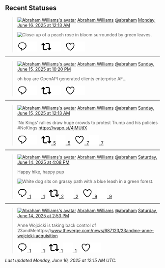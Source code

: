 ## Recent Statuses

> <a href="https://indieweb.social/@abraham"><img alt="Abraham Williams's avatar" src="https://cdn.masto.host/indiewebsocial/accounts/avatars/109/292/540/382/343/163/original/d00f2e03ce9c85b1.jpg" height="24" width="24" ></a> [Abraham Williams](https://indieweb.social/@abraham) [@abraham](https://indieweb.social/@abraham) [Monday, June 16, 2025 at 12:13 AM](https://indieweb.social/@abraham/114690151464206918)
>
> 
>
> ![Close-up of a peach rose in bloom surrounded by green leaves.](https://cdn.masto.host/indiewebsocial/media_attachments/files/114/690/151/335/389/838/original/1a48cd211abaef78.jpg)
>
> [![Reply](./images/reply_light.svg#gh-light-mode-only "Reply")](https://indieweb.social/@abraham/114690151464206918#gh-light-mode-only)[![Reply](./images/reply.svg#gh-dark-mode-only "Reply")](https://indieweb.social/@abraham/114690151464206918#gh-dark-mode-only)&emsp;[![Boost](./images/retweet_light.svg#gh-light-mode-only "Boost")](https://indieweb.social/@abraham/114690151464206918#gh-light-mode-only)[![Boost](./images/retweet.svg#gh-dark-mode-only "Boost")](https://indieweb.social/@abraham/114690151464206918#gh-dark-mode-only)&emsp;[![Favorite](./images/like_light.svg#gh-light-mode-only "Favorite")](https://indieweb.social/@abraham/114690151464206918#gh-light-mode-only)[![Favorite](./images/like.svg#gh-dark-mode-only "Favorite")](https://indieweb.social/@abraham/114690151464206918#gh-dark-mode-only)


---

> <a href="https://indieweb.social/@abraham"><img alt="Abraham Williams's avatar" src="https://cdn.masto.host/indiewebsocial/accounts/avatars/109/292/540/382/343/163/original/d00f2e03ce9c85b1.jpg" height="24" width="24" ></a> [Abraham Williams](https://indieweb.social/@abraham) [@abraham](https://indieweb.social/@abraham) [Sunday, June 15, 2025 at 10:20 PM](https://indieweb.social/@abraham/114689707341524732)
>
> oh boy are OpenAPI generated clients enterprise AF...
>
> [![Reply](./images/reply_light.svg#gh-light-mode-only "Reply")](https://indieweb.social/@abraham/114689707341524732#gh-light-mode-only)[![Reply](./images/reply.svg#gh-dark-mode-only "Reply")](https://indieweb.social/@abraham/114689707341524732#gh-dark-mode-only)&emsp;[![Boost](./images/retweet_light.svg#gh-light-mode-only "Boost")](https://indieweb.social/@abraham/114689707341524732#gh-light-mode-only)[![Boost](./images/retweet.svg#gh-dark-mode-only "Boost")](https://indieweb.social/@abraham/114689707341524732#gh-dark-mode-only)&emsp;[![Favorite](./images/like_light.svg#gh-light-mode-only "Favorite")](https://indieweb.social/@abraham/114689707341524732#gh-light-mode-only)[![Favorite](./images/like.svg#gh-dark-mode-only "Favorite")](https://indieweb.social/@abraham/114689707341524732#gh-dark-mode-only)


---

> <a href="https://indieweb.social/@abraham"><img alt="Abraham Williams's avatar" src="https://cdn.masto.host/indiewebsocial/accounts/avatars/109/292/540/382/343/163/original/d00f2e03ce9c85b1.jpg" height="24" width="24" ></a> [Abraham Williams](https://indieweb.social/@abraham) [@abraham](https://indieweb.social/@abraham) [Sunday, June 15, 2025 at 12:13 AM](https://indieweb.social/@abraham/114684486719647965)
>
> ‘No Kings’ rallies draw huge crowds to protest Trump and his policies #NoKings https://wapo.st/4jMUtIX
>
> [![Reply](./images/reply_light.svg#gh-light-mode-only "Reply")](https://indieweb.social/@abraham/114684486719647965#gh-light-mode-only)[![Reply](./images/reply.svg#gh-dark-mode-only "Reply")](https://indieweb.social/@abraham/114684486719647965#gh-dark-mode-only)&emsp;[![Boost](./images/retweet_light.svg#gh-light-mode-only "Boost")&ensp;5](https://indieweb.social/@abraham/114684486719647965#gh-light-mode-only)[![Boost](./images/retweet.svg#gh-dark-mode-only "Boost")&ensp;5](https://indieweb.social/@abraham/114684486719647965#gh-dark-mode-only)&emsp;[![Favorite](./images/like_light.svg#gh-light-mode-only "Favorite")&ensp;7](https://indieweb.social/@abraham/114684486719647965#gh-light-mode-only)[![Favorite](./images/like.svg#gh-dark-mode-only "Favorite")&ensp;7](https://indieweb.social/@abraham/114684486719647965#gh-dark-mode-only)


---

> <a href="https://indieweb.social/@abraham"><img alt="Abraham Williams's avatar" src="https://cdn.masto.host/indiewebsocial/accounts/avatars/109/292/540/382/343/163/original/d00f2e03ce9c85b1.jpg" height="24" width="24" ></a> [Abraham Williams](https://indieweb.social/@abraham) [@abraham](https://indieweb.social/@abraham) [Saturday, June 14, 2025 at 4:08 PM](https://indieweb.social/@abraham/114682582255490096)
>
> Happy hike, happy pup
>
> ![White dog sits on grassy path with a blue leash in a green forest.](https://cdn.masto.host/indiewebsocial/media_attachments/files/114/682/582/111/489/630/original/4e227d41c2e8bee0.jpg)
>
> [![Reply](./images/reply_light.svg#gh-light-mode-only "Reply")&ensp;1](https://indieweb.social/@abraham/114682582255490096#gh-light-mode-only)[![Reply](./images/reply.svg#gh-dark-mode-only "Reply")&ensp;1](https://indieweb.social/@abraham/114682582255490096#gh-dark-mode-only)&emsp;[![Boost](./images/retweet_light.svg#gh-light-mode-only "Boost")&ensp;2](https://indieweb.social/@abraham/114682582255490096#gh-light-mode-only)[![Boost](./images/retweet.svg#gh-dark-mode-only "Boost")&ensp;2](https://indieweb.social/@abraham/114682582255490096#gh-dark-mode-only)&emsp;[![Favorite](./images/like_light.svg#gh-light-mode-only "Favorite")&ensp;9](https://indieweb.social/@abraham/114682582255490096#gh-light-mode-only)[![Favorite](./images/like.svg#gh-dark-mode-only "Favorite")&ensp;9](https://indieweb.social/@abraham/114682582255490096#gh-dark-mode-only)


---

> <a href="https://indieweb.social/@abraham"><img alt="Abraham Williams's avatar" src="https://cdn.masto.host/indiewebsocial/accounts/avatars/109/292/540/382/343/163/original/d00f2e03ce9c85b1.jpg" height="24" width="24" ></a> [Abraham Williams](https://indieweb.social/@abraham) [@abraham](https://indieweb.social/@abraham) [Saturday, June 14, 2025 at 2:53 PM](https://indieweb.social/@abraham/114682287651034722)
>
> Anne Wojcicki is taking back control of 23andMehttps://www.theverge.com/news/687123/23andme-anne-wojcicki-acquisition
>
> [![Reply](./images/reply_light.svg#gh-light-mode-only "Reply")&ensp;1](https://indieweb.social/@abraham/114682287651034722#gh-light-mode-only)[![Reply](./images/reply.svg#gh-dark-mode-only "Reply")&ensp;1](https://indieweb.social/@abraham/114682287651034722#gh-dark-mode-only)&emsp;[![Boost](./images/retweet_light.svg#gh-light-mode-only "Boost")&ensp;1](https://indieweb.social/@abraham/114682287651034722#gh-light-mode-only)[![Boost](./images/retweet.svg#gh-dark-mode-only "Boost")&ensp;1](https://indieweb.social/@abraham/114682287651034722#gh-dark-mode-only)&emsp;[![Favorite](./images/like_light.svg#gh-light-mode-only "Favorite")](https://indieweb.social/@abraham/114682287651034722#gh-light-mode-only)[![Favorite](./images/like.svg#gh-dark-mode-only "Favorite")](https://indieweb.social/@abraham/114682287651034722#gh-dark-mode-only)


_Last updated Monday, June 16, 2025 at 12:15 AM UTC._
